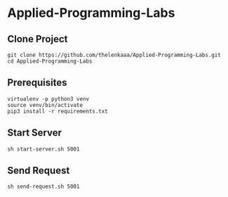# Applied-Programming-Labs
## Clone Project
```
git clone https://github.com/thelenkaaa/Applied-Programming-Labs.git
cd Applied-Programming-Labs
```
## Prerequisites
```
virtualenv -p python3 venv
source venv/bin/activate
pip3 install -r requirements.txt
```
## Start Server
```
sh start-server.sh 5001
```
## Send Request
```
sh send-request.sh 5001
```

